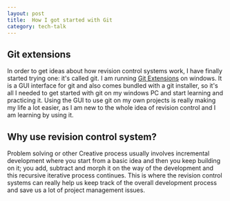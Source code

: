 ```yaml
---
layout: post
title:  How I got started with Git
category: tech-talk
---
```

## Git extensions
In order to get ideas about how revision control systems work, I have finally started trying one: it's called git. I am running [Git Extensions](https://gitextensions.github.io/) on windows. It is a GUI interface for git and also comes bundled with a git installer, so it's all I needed to get started with git on my windows PC and start learning and practicing it. Using the GUI to use git on my own projects is really making my life a lot easier, as I am new to the whole idea of revision control and I am learning by using it.

## Why use revision control system?
Problem solving or other Creative process usually involves incremental development where you start from a basic idea and then you keep building on it; you add, subtract and morph it on the way of the development and this recursive iterative process continues. This is where the revision control systems can really help us keep track of the overall development process and save us a lot of project management issues.
